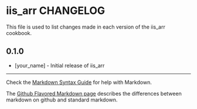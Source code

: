 iis_arr CHANGELOG
=================

This file is used to list changes made in each version of the iis_arr cookbook.

0.1.0
-----
- [your_name] - Initial release of iis_arr

- - -
Check the [Markdown Syntax Guide](http://daringfireball.net/projects/markdown/syntax) for help with Markdown.

The [Github Flavored Markdown page](http://github.github.com/github-flavored-markdown/) describes the differences between markdown on github and standard markdown.
